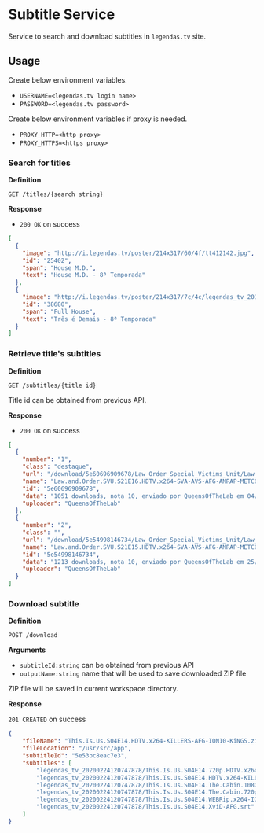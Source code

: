 # Subtitle Service

Service to search and download subtitles in `legendas.tv` site.

## Usage

Create below environment variables.

- `USERNAME=<legendas.tv login name>`
- `PASSWORD=<legendas.tv password>`

Create below environment variables if proxy is needed.

- `PROXY_HTTP=<http proxy>`
- `PROXY_HTTPS=<https proxy>`

### Search for titles

**Definition**

`GET /titles/{search string}`

**Response**

- `200 OK` on success

```json
[
  {
    "image": "http://i.legendas.tv/poster/214x317/60/4f/tt412142.jpg",
    "id": "25402",
    "span": "House M.D.",
    "text": "House M.D. - 8ª Temporada"
  },
  {
    "image": "http://i.legendas.tv/poster/214x317/7c/4c/legendas_tv_20150818181122.jpg",
    "id": "38680",
    "span": "Full House",
    "text": "Três é Demais - 8ª Temporada"
  }
]
```

### Retrieve title's subtitles

**Definition**

`GET /subtitles/{title id}`

Title id can be obtained from previous API.

**Response**

- `200 OK` on success

```json
[
  {
    "number": "1",
    "class": "destaque",
    "url": "/download/5e60696909678/Law_Order_Special_Victims_Unit/Law_and_Order_SVU_S21E16_HDTV_x264_SVA_AVS_AFG_AMRAP_METCON_ION10_PSA_NTb",
    "name": "Law.and.Order.SVU.S21E16.HDTV.x264-SVA-AVS-AFG-AMRAP-METCON-ION10-PSA-NTb",
    "id": "5e60696909678",
    "data": "1051 downloads, nota 10, enviado por QueensOfTheLab em 04/03/2020 - 23:52 ",
    "uploader": "QueensOfTheLab"
  },
  {
    "number": "2",
    "class": "",
    "url": "/download/5e54998146734/Law_Order_Special_Victims_Unit/Law_and_Order_SVU_S21E15_HDTV_x264_SVA_AVS_AFG_AMRAP_METCON_ION10_PSA_NTb",
    "name": "Law.and.Order.SVU.S21E15.HDTV.x264-SVA-AVS-AFG-AMRAP-METCON-ION10-PSA-NTb",
    "id": "5e54998146734",
    "data": "1213 downloads, nota 10, enviado por QueensOfTheLab em 25/02/2020 - 00:50 ",
    "uploader": "QueensOfTheLab"
  }
]
```

### Download subtitle

**Definition**

`POST /download`

**Arguments**

- `subtitleId:string` can be obtained from previous API
- `outputName:string` name that will be used to save downloaded ZIP file

ZIP file will be saved in current workspace directory.

**Response**

`201 CREATED` on success

```json
{
    "fileName": "This.Is.Us.S04E14.HDTV.x264-KILLERS-AFG-ION10-KiNGS.zip",
    "fileLocation": "/usr/src/app",
    "subtitleId": "5e53bc8eac7e3",
    "subtitles": [
        "legendas_tv_20200224120747878/This.Is.Us.S04E14.720p.HDTV.x264-KILLERS.srt",
        "legendas_tv_20200224120747878/This.Is.Us.S04E14.HDTV.x264-KILLERS.srt",
        "legendas_tv_20200224120747878/This.Is.Us.S04E14.The.Cabin.1080p.AMZN.WEB-DL.DDP5.1.H.264-KiNGS.srt",
        "legendas_tv_20200224120747878/This.Is.Us.S04E14.The.Cabin.720p.AMZN.WEB-DL.DDP5.1.H.264-KiNGS.srt",
        "legendas_tv_20200224120747878/This.Is.Us.S04E14.WEBRip.x264-ION10.srt",
        "legendas_tv_20200224120747878/This.Is.Us.S04E14.XviD-AFG.srt"
    ]
}
```
